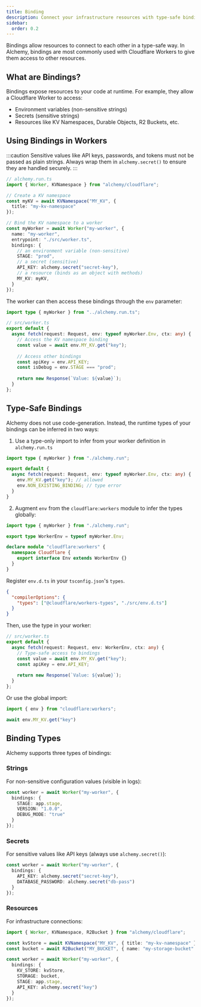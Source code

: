 ```yaml
---
title: Binding
description: Connect your infrastructure resources with type-safe bindings.
sidebar:
  order: 0.2
---
```


Bindings allow resources to connect to each other in a type-safe way. In Alchemy, bindings are most commonly used with Cloudflare Workers to give them access to other resources.

## What are Bindings?

Bindings expose resources to your code at runtime. For example, they allow a Cloudflare Worker to access:

- Environment variables (non-sensitive strings)
- Secrets (sensitive strings)
- Resources like KV Namespaces, Durable Objects, R2 Buckets, etc.

## Using Bindings in Workers

:::caution
Sensitive values like API keys, passwords, and tokens must not be passed as plain strings. Always wrap them in `alchemy.secret()` to ensure they are handled securely.
:::

```typescript
// alchemy.run.ts
import { Worker, KVNamespace } from "alchemy/cloudflare";

// Create a KV namespace
const myKV = await KVNamespace("MY_KV", {
  title: "my-kv-namespace"
});

// Bind the KV namespace to a worker
const myWorker = await Worker("my-worker", {
  name: "my-worker",
  entrypoint: "./src/worker.ts",
  bindings: {
    // an environment variable (non-sensitive)
    STAGE: "prod",
    // a secret (sensitive)
    API_KEY: alchemy.secret("secret-key"),
    // a resource (binds as an object with methods)
    MY_KV: myKV,
  }
});
```

The worker can then access these bindings through the `env` parameter:

```typescript
import type { myWorker } from "../alchemy.run.ts";

// src/worker.ts
export default {
  async fetch(request: Request, env: typeof myWorker.Env, ctx: any) {
    // Access the KV namespace binding
    const value = await env.MY_KV.get("key");
    
    // Access other bindings
    const apiKey = env.API_KEY;
    const isDebug = env.STAGE === "prod";
    
    return new Response(`Value: ${value}`);
  }
};
```

## Type-Safe Bindings

Alchemy does not use code-generation. Instead, the runtime types of your bindings can be inferred in two ways:

1. Use a type-only import to infer from your worker definition in `alchemy.run.ts`

```typescript
import type { myWorker } from "./alchemy.run";

export default {
  async fetch(request: Request, env: typeof myWorker.Env, ctx: any) {
    env.MY_KV.get("key"); // allowed
    env.NON_EXISTING_BINDING; // type error
  }
}
```

2. Augment `env` from the `cloudflare:workers` module to infer the types globally:

```typescript
import type { myWorker } from "./alchemy.run";

export type WorkerEnv = typeof myWorker.Env;

declare module "cloudflare:workers" {
  namespace Cloudflare {
    export interface Env extends WorkerEnv {}
  }
}
```

Register `env.d.ts` in your `tsconfig.json`'s `types`.
```json
{
  "compilerOptions": {
    "types": ["@cloudflare/workers-types", "./src/env.d.ts"]
  }
}
```

Then, use the type in your worker:

```typescript
// src/worker.ts
export default {
  async fetch(request: Request, env: WorkerEnv, ctx: any) {
    // Type-safe access to bindings
    const value = await env.MY_KV.get("key");
    const apiKey = env.API_KEY;
    
    return new Response(`Value: ${value}`);
  }
};
```

Or use the global import:
```ts
import { env } from "cloudflare:workers";

await env.MY_KV.get("key")
```

## Binding Types

Alchemy supports three types of bindings:

### Strings
For non-sensitive configuration values (visible in logs):

```typescript
const worker = await Worker("my-worker", {
  bindings: {
    STAGE: app.stage,
    VERSION: "1.0.0",
    DEBUG_MODE: "true"
  }
});
```

### Secrets
For sensitive values like API keys (always use `alchemy.secret()`):

```typescript
const worker = await Worker("my-worker", {
  bindings: {
    API_KEY: alchemy.secret("secret-key"),
    DATABASE_PASSWORD: alchemy.secret("db-pass")
  }
});
```

### Resources
For infrastructure connections:

```typescript
import { Worker, KVNamespace, R2Bucket } from "alchemy/cloudflare";

const kvStore = await KVNamespace("MY_KV", { title: "my-kv-namespace" });
const bucket = await R2Bucket("MY_BUCKET", { name: "my-storage-bucket" });

const worker = await Worker("my-worker", {
  bindings: {
    KV_STORE: kvStore,
    STORAGE: bucket,
    STAGE: app.stage,
    API_KEY: alchemy.secret("key")
  }
});
```
